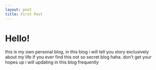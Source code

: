 ```yaml
---
layout: post
title: First Post
---
```

# Hello!

this is my own personal blog, in this blog i will tell you story exclusively about my life if you ever find this not so secret blog haha. don't get your hopes up i will updating in this blog frequently
